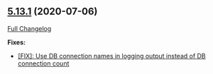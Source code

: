 ## [5.13.1](https://ugate.github.io/sqler/tree/v5.13.1) (2020-07-06)
[Full Changelog](https://ugate.github.io/sqler/compare/v5.13.0...v5.13.1)


__Fixes:__
* [[FIX]: Use DB connection names in logging output instead of DB connection count](https://ugate.github.io/sqler/commit/71752b7850ca9ce8a78289c0d8a6c26da2e4bc42)